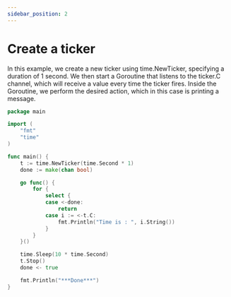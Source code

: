 ```yaml
---
sidebar_position: 2
---
```


# Create a ticker

In this example, we create a new ticker using time.NewTicker, specifying a duration of 1 second. We then start a Goroutine that listens to the ticker.C channel, which will receive a value every time the ticker fires. Inside the Goroutine, we perform the desired action, which in this case is printing a message.

```go
package main

import (
	"fmt"
	"time"
)

func main() {
	t := time.NewTicker(time.Second * 1)
	done := make(chan bool)

	go func() {
		for {
			select {
			case <-done:
				return
			case i := <-t.C:
				fmt.Println("Time is : ", i.String())
			}
		}
	}()

	time.Sleep(10 * time.Second)
	t.Stop()
	done <- true

	fmt.Println("***Done***")
}
```